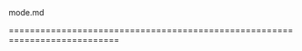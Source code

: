 <!--**
/*-------------------------------------------
    Auto-generated file. Do not modify.
-------------------------------------------

**-->
<!--merge--><!--/merge-->
<!--dep-->mode.md<!--/dep-->
===========================================================================
